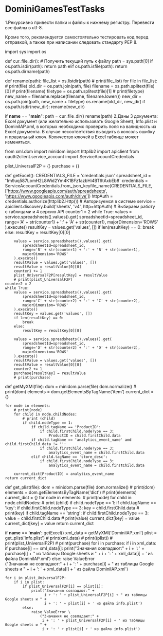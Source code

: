 # DominiGamesTestTasks
1.Рекурсивно привести папки и файлы к нижнему регистру. Перевести все файлы в utf-8.

Кроме того, рекомендуется самостоятельно тестировать код перед отправкой, а также при написании следовать стандарту PEP 8.

import sys
import os


def cur_file_dir():
    # Получить текущий путь к файлу
    path = sys.path[0]
    if os.path.isdir(path):
        return path
    elif os.path.isfile(path):
        return os.path.dirname(path)


def rename(path):
    file_list = os.listdir(path)
    # print(file_list)
    for file in file_list:
        # print(file)
        old_dir = os.path.join(path, file)
        filename = os.path.splitext(file)[0]
        # print(filename)
        filetype = os.path.splitext(file)[1]
        # print(filetype)
        new_name = filename.replace(filename, filename.lower())
        new_dir = os.path.join(path, new_name + filetype)
        os.rename(old_dir, new_dir)
        if os.path.isdir(new_dir):
            rename(new_dir)


if __name__ == "__main__":
    path = cur_file_dir()
    rename(path)
2.Даны 3 документа: Excel документ (или желательно использовать Google Sheet), Info.plist и DominiIAP.xml, в которых необходимо проверить поля на валидность из Excel документа. В случае несоответствия выводить в консоль ошибку и правильный ключ. Количество ключей в Excel таблице может изменяться.

from xml.dom import minidom
import httplib2
import apiclient
from oauth2client.service_account import ServiceAccountCredentials

plist_UniversalF2P = {}
purchase = {}


def getExcel():
    CREDENTIALS_FILE = 'credentials.json'
    spreadsheet_id = '1m9uq587LomH2L8Wid2Ym4K1BFz1azbHi4BT6tAxbEb8'
    credentials = ServiceAccountCredentials.from_json_keyfile_name(CREDENTIALS_FILE,
                                                                   ['https://www.googleapis.com/auth/spreadsheets',
                                                                    'https://www.googleapis.com/auth/drive'])
    httpAuth = credentials.authorize(httplib2.Http())  # Авторизуемся в системе
    service = apiclient.discovery.build('sheets', 'v4', http=httpAuth)  # Выбираем работу с таблицами и 4 версию API
    counter1 = 2
    while True:
        values = service.spreadsheets().values().get(
            spreadsheetId=spreadsheet_id,
            range='A' + str(counter1) + ':' + 'A' + str(counter1),
            majorDimension='ROWS'
        ).execute()
        resultKey = values.get('values', [])
        if len(resultKey) == 0:
            break
        else:
            resultKey = resultKey[0][0]

        values = service.spreadsheets().values().get(
            spreadsheetId=spreadsheet_id,
            range='B' + str(counter1) + ':' + 'B' + str(counter1),
            majorDimension='ROWS'
        ).execute()
        resultValue = values.get('values', [])
        resultValue = resultValue[0][0]
        counter1 += 1
        plist_UniversalF2P[resultKey] = resultValue
        # print(plist_UniversalF2P)
    counter2 = 2
    while True:
        values = service.spreadsheets().values().get(
            spreadsheetId=spreadsheet_id,
            range='C' + str(counter2) + ':' + 'C' + str(counter2),
            majorDimension='ROWS'
        ).execute()
        resultKey = values.get('values', [])
        if len(resultKey) == 0:
            break
        else:
            resultKey = resultKey[0][0]

        values = service.spreadsheets().values().get(
            spreadsheetId=spreadsheet_id,
            range='D' + str(counter2) + ':' + 'D' + str(counter2),
            majorDimension='ROWS'
        ).execute()
        resultValue = values.get('values', [])
        resultValue = resultValue[0][0]
        counter2 += 1
        purchase[resultKey] = resultValue
        # print(purchase)


def getMyXMl(file):
    dom = minidom.parse(file)
    dom.normalize()
    # print(dom)
    elements = dom.getElementsByTagName('item')
    current_dict = {}

    for node in elements:
        # print(node)
        for child in node.childNodes:
            # print (child)
            if child.nodeType == 1:
                if child.tagName == 'ProductID':
                    if child.firstChild.nodeType == 3:
                        ProductID = child.firstChild.data
                if child.tagName == 'analytics_event_name' and child.firstChild.data != '':
                    if child.firstChild.nodeType == 3:
                        analytics_event_name = child.firstChild.data
                elif child.tagName == 'store_desc':
                    if child.firstChild.nodeType == 3:
                        analytics_event_name = child.firstChild.data

        current_dict[ProductID] = analytics_event_name
    return current_dict


def get_plist(file):
    dom = minidom.parse(file)
    dom.normalize()
    # print(dom)
    elements = dom.getElementsByTagName('dict')
    # print(elements)
    current_dict = {}
    for node in elements:
        # print(node)
        for child in node.childNodes:
            # print (child)
            if child.nodeType == 1:
                if child.tagName == 'key':
                    if child.firstChild.nodeType == 3:
                        key = child.firstChild.data
                        # print(key)
                if child.tagName == 'string':
                    if child.firstChild.nodeType == 3:
                        value = child.firstChild.data
                        # print(value)
                        current_dict[key] = value
        current_dict[key] = value
    return current_dict


if __name__ == '__main__':
    getExcel()
    xml_data = getMyXMl('DominiIAP.xml')
    plist = get_plist('info.plist')
    # print(xml_data)
    # print((plist))
    # print(plist_UniversalF2P)
    # print(purchase)
    for i in purchase:
        if i in xml_data:
            if purchase[i] == xml_data[i]:
                print("Значания совпадают:" +
                      i + ': ' + purchase[i] + " из таблицы Google sheets и " +
                      i + ': ' + xml_data[i] + ' из файла DominiIAP.xml')
            else:
                raise ValueError \
                    ("Значания не совпадают:" +
                     i + ': ' + purchase[i] + " из таблицы Google sheets и " +
                     i + ': ' + xml_data[i] + ' из файла DominiIAP.xml')

    for i in plist_UniversalF2P:
        if i in plist:
            if plist_UniversalF2P[i] == plist[i]:
                print("Значания совпадают:" +
                      i + ': ' + plist_UniversalF2P[i] + " из таблицы Google sheets и " +
                      i + ': ' + plist[i] + ' из файла info.plist')
            else:
                raise ValueError \
                    ("Значания не совпадают:" +
                     i + ': ' + plist_UniversalF2P[i] + " из таблицы Google sheets и " +
                     i + ': ' + plist[i] + ' из файла info.plist')
